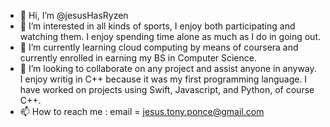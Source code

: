 - 👋 Hi, I’m @jesusHasRyzen
- 👀 I’m interested in all kinds of sports, I enjoy both participating and watching them. I enjoy spending time alone as much as I do in going out. 
- 🌱 I’m currently learning cloud computing by means of coursera and currently enrolled in earning my BS in Computer Science. 
- 💞️ I’m looking to collaborate on any project and assist anyone in anyway. I enjoy writig in C++ because it was my first programming language.
I have worked on projects using Swift, Javascript, and Python, of course C++. 
- 📫 How to reach me : email = jesus.tony.ponce@gmail.com

<!---
jesusHasRyzen/jesusHasRyzen is a ✨ special ✨ repository because its `README.md` (this file) appears on your GitHub profile.
You can click the Preview link to take a look at your changes.
--->
